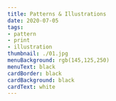 ```yaml
---
title: Patterns & Illustrations
date: 2020-07-05
tags:
- pattern
- print
- illustration
thumbnail: ./01.jpg
menuBackground: rgb(145,125,250)
menuText: black
cardBorder: black
cardBackground: black
cardText: white
---
```


